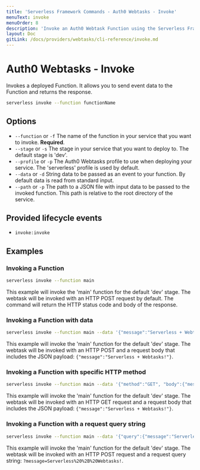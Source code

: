 ```yaml
---
title: 'Serverless Framework Commands - Auth0 Webtasks - Invoke'
menuText: invoke
menuOrder: 8
description: 'Invoke an Auth0 Webtask Function using the Serverless Framework'
layout: Doc
gitLink: /docs/providers/webtasks/cli-reference/invoke.md
---
```


# Auth0 Webtasks - Invoke

Invokes a deployed Function. It allows you to send event data to the Function and returns the response.

```bash
serverless invoke --function functionName
```

## Options
- `--function` or `-f` The name of the function in your service that you want to invoke. **Required**.
- `--stage` or `-s` The stage in your service that you want to deploy to. The default stage is 'dev'.
- `--profile` or `-p` The Auth0 Webtasks profile to use when deploying your service. The 'serverless' profile is used by default.
- `--data` or `-d` String data to be passed as an event to your function. By default data is read from standard input.
- `--path` or `-p` The path to a JSON file with input data to be passed to the invoked function. This path is relative to the root directory of the service.

## Provided lifecycle events
- `invoke:invoke`

## Examples

### Invoking a Function

```bash
serverless invoke --function main
```

This example will invoke the 'main' function for the default 'dev' stage. The webtask will be invoked with an HTTP POST request by default. The command will return the HTTP status code and body of the response.

### Invoking a Function with data

```bash
serverless invoke --function main --data '{"message":"Serverless + Webtasks!"}'
```

This example will invoke the 'main' function for the default 'dev' stage. The webtask will be invoked with an HTTP POST and a request body that includes the JSON payload: `{"message":"Serverless + Webtasks!"}`.

### Invoking a Function with specific HTTP method

```bash
serverless invoke --function main --data '{"method":"GET", "body":{"message":"Serverless + Webtasks!"}}'
```

This example will invoke the 'main' function for the default 'dev' stage. The webtask will be invoked with an HTTP GET request and a request body that includes the JSON payload: `{"message":"Serverless + Webtasks!"}`.

### Invoking a Function with a request query string

```bash
serverless invoke --function main --data '{"query":{"message":"Serverless + Webtasks!"}}'
```

This example will invoke the 'main' function for the default 'dev' stage. The webtask will be invoked with an HTTP POST request and a request query string: `?message=Serverless%20%2B%20Webtasks!`.